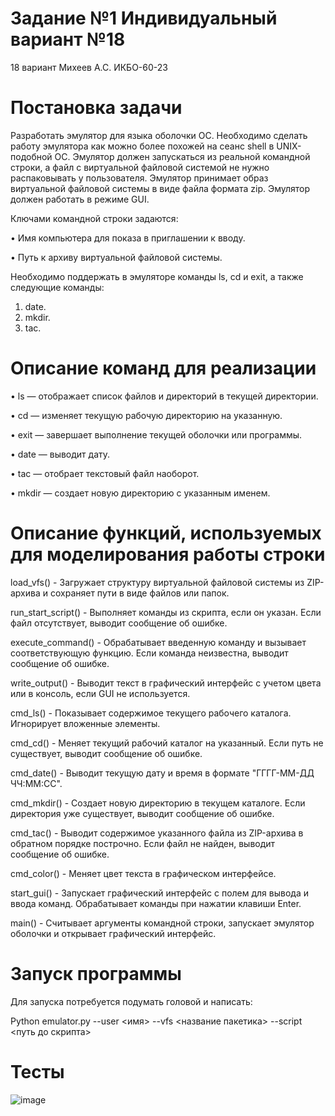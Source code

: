 # Задание №1 Индивидуальный вариант №18
18 вариант Михеев А.С. ИКБО-60-23
# Постановка задачи
Разработать эмулятор для языка оболочки ОС. Необходимо сделать работу эмулятора как можно более похожей на сеанс shell в UNIX-подобной ОС. Эмулятор должен запускаться из реальной командной строки, а файл с виртуальной файловой системой не нужно распаковывать у пользователя. Эмулятор принимает образ виртуальной файловой системы в виде файла формата zip. Эмулятор должен работать в режиме GUI.

Ключами командной строки задаются:

• Имя компьютера для показа в приглашении к вводу.

• Путь к архиву виртуальной файловой системы.

Необходимо поддержать в эмуляторе команды ls, cd и exit, а также следующие команды:
1. date. 
2. mkdir. 
3. tac. 

# Описание команд для реализации
• ls — отображает список файлов и директорий в текущей директории.

• cd — изменяет текущую рабочую директорию на указанную.

• exit — завершает выполнение текущей оболочки или программы.

• date — выводит дату.

• tac — отобрает текстовый файл наоборот.

• mkdir — создает новую директорию с указанным именем.

# Описание функций, используемых для моделирования работы строки
load_vfs() - Загружает структуру виртуальной файловой системы из ZIP-архива и сохраняет пути в виде файлов или папок.

run_start_script() - Выполняет команды из скрипта, если он указан. Если файл отсутствует, выводит сообщение об ошибке.

execute_command() - Обрабатывает введенную команду и вызывает соответствующую функцию. Если команда неизвестна, выводит сообщение об ошибке.

write_output() - Выводит текст в графический интерфейс с учетом цвета или в консоль, если GUI не используется.

cmd_ls() - Показывает содержимое текущего рабочего каталога. Игнорирует вложенные элементы.

cmd_cd() - Меняет текущий рабочий каталог на указанный. Если путь не существует, выводит сообщение об ошибке.

cmd_date() - Выводит текущую дату и время в формате "ГГГГ-ММ-ДД ЧЧ:ММ:СС".

cmd_mkdir() - Создает новую директорию в текущем каталоге. Если директория уже существует, выводит сообщение об ошибке.

cmd_tac() - Выводит содержимое указанного файла из ZIP-архива в обратном порядке построчно. Если файл не найден, выводит сообщение об ошибке.

cmd_color() - Меняет цвет текста в графическом интерфейсе.

start_gui() - Запускает графический интерфейс с полем для вывода и ввода команд. Обрабатывает команды при нажатии клавиши Enter.

main() - Считывает аргументы командной строки, запускает эмулятор оболочки и открывает графический интерфейс.

# Запуск программы
Для запуска потребуется подумать головой и написать:

Python emulator.py --user <имя> --vfs <название пакетика> --script <путь до скрипта>

# Тесты


![image](https://github.com/user-attachments/assets/18084c66-8bb7-42f4-a266-8df9e20aa4b9)  


